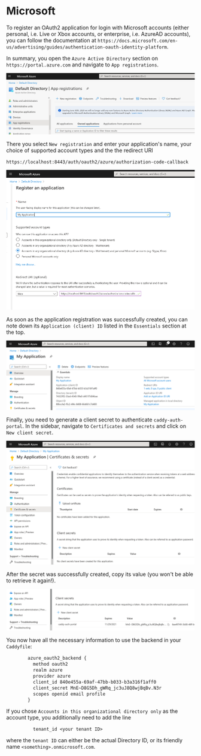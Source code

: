 # Microsoft

To register an OAuth2 application for login with Microsoft accounts
(either personal, i.e. Live or Xbox accounts, or enterprise,
i.e. AzureAD accounts), you can follow the documentation at
`https://docs.microsoft.com/en-us/advertising/guides/authentication-oauth-identity-platform`.

In summary, you open the `Azure Active Directory` section on
`https://portal.azure.com` and navigate to `App registrations`.

![Azure Active Directory - App registrations](../images/oauth2_azure_new_app.png)

There you select `New registration` and enter your application's name,
your choice of supported account types and the the redirect URI

```
https://localhost:8443/auth/oauth2/azure/authorization-code-callback
```

![Azure Active Directory - App registrations - New application](../images/oauth2_azure_new_application_details.png)

As soon as the application registration was successfully created, you
can note down its `Application (client) ID` listed in the `Essentials`
section at the top.

![Azure Active Directory - App registrations - My Application](../images/oauth2_azure_application_id.png)

Finally, you need to generate a client secret to authenticate
`caddy-auth-portal`. In the sidebar, navigate to `Certificates and
secrets` and click on `New client secret`.

![Azure Active Directory - App registrations - My Application - Certificates and secrets](../images/oauth2_azure_secrets.png)

After the secret was successfully created, copy its value (you won't
be able to retrieve it again!).

![Azure Active Directory - App registrations - My Application - Client secret](../images/oauth2_azure_client_secret.png)

You now have all the necessary information to use the backend in your
`Caddyfile`:

```
        azure_oauth2_backend {
          method oauth2
          realm azure
          provider azure
          client_id 840e455a-69af-47bb-b033-b3a316f1aff0
          client_secret MnE~D8G5Dh_gWRq_jc3uJ8Q8wjBqBv.N3r
          scopes openid email profile
        }
```

If you chose `Accounts in this organizational directory only` as the
account type, you additionally need to add the line

```
          tenant_id <your tenant ID>
```

where the `tenant ID` can either be the actual Directory ID, or its
friendly name `<something>.onmicrosoft.com`.

